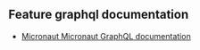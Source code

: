 ## Feature graphql documentation

- [Micronaut Micronaut GraphQL documentation](https://micronaut-projects.github.io/micronaut-graphql/latest/guide/index.html)

